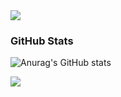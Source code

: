 <img src="https://capsule-render.vercel.app/api?type=waving&color=BDBDC8&height=150&section=header" />

### GitHub Stats
![Anurag's GitHub stats](https://github-readme-stats.vercel.app/api?username=seonguk070118&show_icons=true&theme=catppuccin_latte)

<img src="https://capsule-render.vercel.app/api?type=waving&color=BDBDC8&height=150&section=footer" />
